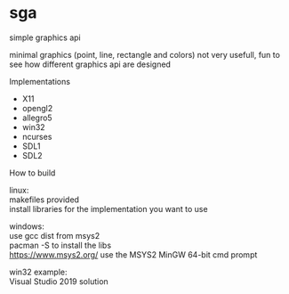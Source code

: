 # sga

simple graphics api 

minimal graphics 
(point, line, rectangle and colors)
not very usefull, fun to see how different graphics api are designed

Implementations
* X11
* opengl2
* allegro5
* win32
* ncurses
* SDL1
* SDL2

How to build

linux:\
makefiles provided\
install libraries for the implementation you want to use

windows:\
use gcc dist from msys2\
pacman -S to install the libs\
https://www.msys2.org/
use the MSYS2 MinGW 64-bit cmd prompt

win32 example:\
Visual Studio 2019 solution

